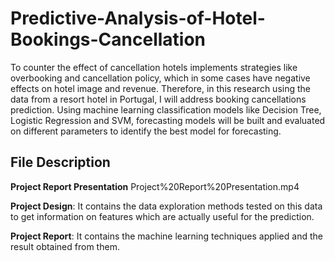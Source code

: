 # Predictive-Analysis-of-Hotel-Bookings-Cancellation

To counter the effect of cancellation hotels implements strategies like overbooking and cancellation policy, which in some cases have negative effects on hotel image and revenue. Therefore, in this research using the data from a resort hotel in Portugal, I will address booking cancellations prediction. Using machine learning classification models like Decision Tree, Logistic Regression and SVM, forecasting models will be built and evaluated on different parameters to identify the best model for forecasting.

## File Description 

**Project Report Presentation** Project%20Report%20Presentation.mp4

**Project Design**: It contains the data exploration methods tested on this data to get information on features which are actually useful for the  prediction.

**Project Report**: It contains the machine learning techniques applied and the result obtained from them.
